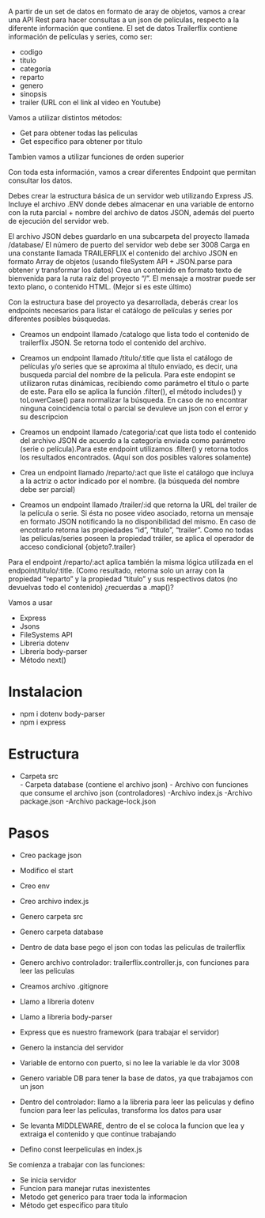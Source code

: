 A partir de un set de datos en formato de aray de objetos, vamos a crear una API Rest para hacer consultas a un json de peliculas, respecto a la diferente información que contiene. El set de datos Trailerflix contiene información de películas y series, como ser:
- codigo
- titulo
- categoría
- reparto
- genero
- sinopsis
- trailer (URL con el link al video en Youtube)

Vamos a utilizar distintos métodos:
- Get para obtener todas las peliculas
- Get especifico para obtener por titulo

Tambien vamos a utilizar funciones de orden superior

Con toda esta información, vamos a crear diferentes Endpoint que permitan consultar los datos.

Debes crear la estructura básica de un servidor web utilizando Express JS. Incluye el archivo .ENV donde debes almacenar en una variable de entorno con la ruta parcial + nombre del archivo de datos JSON, además del puerto de ejecución del servidor web.

El archivo JSON debes guardarlo en una subcarpeta del proyecto llamada /database/
El número de puerto del servidor web debe ser 3008
Carga en una constante llamada TRAILERFLIX el contenido del archivo JSON en formato Array de objetos (usando fileSystem API + JSON.parse para obtener y transformar los datos)
Crea un contenido en formato texto de bienvenida para la ruta raíz del proyecto “/”. El mensaje a mostrar puede ser texto plano, o contenido HTML. (Mejor si es este último)

Con la estructura base del proyecto ya desarrollada, deberás crear los endpoints necesarios para listar el catálogo de películas y series por diferentes posibles búsquedas.

* Creamos un endpoint llamado /catalogo que lista todo el contenido de trailerflix JSON. Se retorna todo el contenido del archivo.

* Creamos un endpoint llamado /titulo/:title que lista el catálogo de películas y/o series que se aproxima al título enviado, es decir, una busqueda parcial del nombre de la pelicula. Para este endopint se utilizaron rutas dinámicas, recibiendo como parámetro el título o parte de este. Para ello se aplica la función .filter(), el método includes() y toLowerCase() para normalizar la búsqueda. En caso de no encontrar ninguna coincidencia total o parcial se devuleve un json con el error y su descripcion

* Creamos un endpoint llamado /categoria/:cat que lista todo el contenido del archivo JSON de acuerdo a la categoría enviada como parámetro (serie o película).Para este endpoint utilizamos .filter() y retorna todos los resultados encontrados. (Aquí son dos posibles valores solamente)

* Crea un endpoint llamado /reparto/:act que liste el catálogo que incluya a la actriz o actor indicado por el nombre. (la búsqueda del nombre debe ser parcial)

* Creamos un endpoint llamado /trailer/:id que retorna la URL del trailer de la película o serie. Si ésta no posee video asociado, retorna un mensaje en formato JSON notificando la no disponibilidad del mismo. En caso de encotrarlo retorna las propiedades “id”, “titulo”, “trailer”. Como no todas las peliculas/series poseen la propiedad tráiler, se aplica el operador de acceso condicional {objeto?.trailer}



Para el endpoint /reparto/:act aplica también la misma lógica utilizada en el endpoint/titulo/:title. (Como resultado, retorna solo un array con la propiedad “reparto” y la propiedad “titulo” y sus respectivos datos (no devuelvas todo el contenido) ¿recuerdas a .map()?

Vamos a usar
- Express
- Jsons
- FileSystems API
- Libreria dotenv
- Librería body-parser
- Método next()

# Instalacion
- npm i dotenv body-parser
- npm i express

# Estructura
- Carpeta src  
        - Carpeta database (contiene el archivo json)
        - Archivo con funciones que consume el archivo json (controladores)
-Archivo index.js
-Archivo package.json
-Archivo package-lock.json

# Pasos

- Creo package json
- Modifico el start 
- Creo env
- Creo archivo index.js
- Genero carpeta src
- Genero carpeta database
- Dentro de data base pego el json con todas las peliculas de trailerflix
- Genero archivo controlador: trailerflix.controller.js, con funciones para leer las peliculas
- Creamos archivo .gitignore



- Llamo a libreria dotenv
- Llamo a libreria body-parser
- Express que es nuestro framework (para trabajar el servidor)
- Genero la instancia del servidor
- Variable de entorno con puerto, si no lee la variable le da vlor 3008
- Genero variable DB para tener la base de datos, ya que trabajamos con un json


- Dentro del controlador: llamo a la libreria para leer las peliculas y defino funcion para leer las peliculas, transforma los datos para usar
 
- Se levanta MIDDLEWARE, dentro de el se coloca la funcion que lea y extraiga el contenido y que continue trabajando

- Defino const leerpeliculas en index.js




Se comienza a trabajar con las funciones:

- Se inicia servidor
- Funcion para manejar rutas inexistentes
- Metodo get generico para traer toda la informacion 
- Método get especifico para titulo


